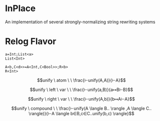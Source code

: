 # InPlace
An implementation of several strongly-normalizing string rewriting systems

# Relog Flavor

```relog
a=Int;List<a>
List<Int>

A<b,C<d>>=A<Int,C<Bool>>;R<b>
R<Int>
```

$$unify \ atom \ \ \frac{⊢unify(A,A)}{⊢A}$$

$$unify \ left \ var \ \ \frac{⊢unify(a,B)}{a↦B⊢B}$$

$$unify \ right \ var \ \ \frac{⊢unify(A,b)}{b↦A⊢A}$$

$$unify \ compound \ \ \frac{⊢unify(A \langle B.. \rangle ,A \langle C.. \rangle)}{⊢A \langle b∈B,c∈C..unify(b,c) \rangle}$$
